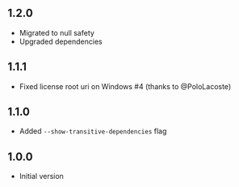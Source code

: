 ## 1.2.0

- Migrated to null safety
- Upgraded dependencies

## 1.1.1

- Fixed license root uri on Windows #4 (thanks to @PoloLacoste)

## 1.1.0

- Added `--show-transitive-dependencies` flag

## 1.0.0

- Initial version
